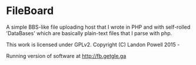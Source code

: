 # FileBoard
A simple BBS-like file uploading host that I wrote in PHP and with self-rolled 'DataBases' which are basically plain-text files that I parse with php. 

This work is licensed under GPLv2. 
Copyright (C)  Landon Powell 
2015 - 


Running version of software at http://fb.getgle.ga
